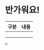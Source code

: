# 반가워요!

| 구분 | 내용 |
| ---- | ---- |
|      |      |
|      |      |
|      |      |

<img src="C:\Users\barut\OneDrive\Desktop\default_256_256.png" style="zoom: 50%;" />